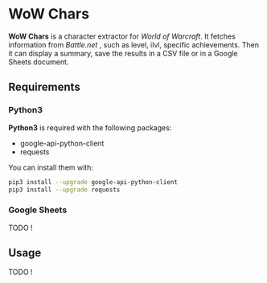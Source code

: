 # WoW Chars

**WoW Chars** is a character extractor for *World of Warcraft*.
It fetches information from *Battle.net* , such as level, ilvl, specific achievements.
Then it can display a summary, save the results in a CSV file or in a Google Sheets document.

## Requirements

### Python3

**Python3** is required with the following packages:

* google-api-python-client
* requests

You can install them with:

```bash
pip3 install --upgrade google-api-python-client
pip3 install --upgrade requests
```

### Google Sheets

TODO !

## Usage

TODO !
